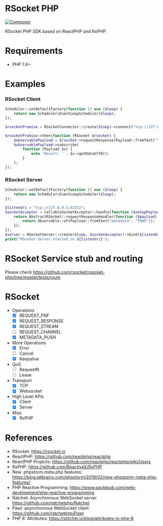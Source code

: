 RSocket PHP
================
[![Composer](https://img.shields.io/packagist/v/rsocket/rsocket-php)](https://packagist.org/packages/rsocket/rsocket-php)

RSocket PHP SDK based on ReactPHP and RxPHP.

# Requirements

* PHP 7.4+

# Examples

### RSocket Client

```php
Scheduler::setDefaultFactory(function () use ($loop) {
    return new Scheduler\EventLoopScheduler($loop);
});

$rsocketPromise = RSocketConnector::create($loop)->connect("tcp://127.0.0.1:42252");

$rsocketPromise->then(function (RSocket $rsocket) {
    $observablePayload = $rsocket->requestResponse(Payload::fromText("text/plain", "Ping"));
    $observablePayload->subscribe(
        function (Payload $x) {
            echo 'Result: ' . $x->getDataUtf8();
        }
    );
});
```

### RSocket Server

```php
Scheduler::setDefaultFactory(function () use ($loop) {
    return new Scheduler\EventLoopScheduler($loop);
});

$listenUri = "tcp://127.0.0.1:42252";
$socketAcceptor = CallableSocketAcceptor::handle(function ($setupPayload, $sendingRSocket) {
    return AbstractRSocket::requestResponseHandler(function ($payload) {
        return Observable::of(Payload::fromText("metadata", "PONG"));
    });
});
$server = RSocketServer::create($loop, $socketAcceptor)->bind($listenUri);
print("RSocket Server started on ${listenUri}");
```

# RSocket Service stub and routing

Please check https://github.com/rsocket/rsocket-php/tree/master/tests/route

# RSocket

- Operations
    - [x] REQUEST_FNF
    - [x] REQUEST_RESPONSE
    - [x] REQUEST_STREAM
    - [ ] REQUEST_CHANNEL
    - [x] METADATA_PUSH
- More Operations
    - [x] Error
    - [ ] Cancel
    - [x] Keepalive
- QoS
    - [ ] RequestN
    - [ ] Lease
- Transport
    - [x] TCP
    - [x] Websocket
- High Level APIs
    - [x] Client
    - [x] Server
- Misc
    - [x] RxPHP

# References

* RSocket: https://rsocket.io
* ReactPHP: https://github.com/reactphp/reactphp
* ReactPHP Projects: https://github.com/reactphp/reactphp/wiki/Users
* RxPHP: https://github.com/ReactiveX/RxPHP
* New .phpstorm.meta.php features: https://blog.jetbrains.com/phpstorm/2019/02/new-phpstorm-meta-php-features/
* PHP Reactive Programming: https://www.packtpub.com/web-development/php-reactive-programming
* Ratchet: Asynchronous WebSocket server https://github.com/ratchetphp/Ratchet
* Pawl: asynchronous WebSocket client https://github.com/ratchetphp/Pawl
* PHP 8: Attributes: https://stitcher.io/blog/attributes-in-php-8